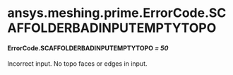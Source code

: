 # ansys.meshing.prime.ErrorCode.SCAFFOLDERBADINPUTEMPTYTOPO



#### ErrorCode.SCAFFOLDERBADINPUTEMPTYTOPO *= 50*

Incorrect input. No topo faces or edges in input.

<!-- !! processed by numpydoc !! -->
